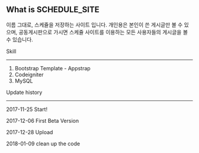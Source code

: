 ## What is SCHEDULE_SITE
이름 그대로, 스케쥴을 저장하는 사이트 입니다.
개인용은 본인이 쓴 게시글만 볼 수 있으며, 공동게시판으로 가시면 스케쥴 사이트를 이용하는 모든 사용자들의 게시글을 볼 수 있습니다.



Skill
***************
1. Bootstrap Template - Appstrap
2. Codeigniter
3. MySQL



Update history
***************
2017-11-25 Start!

2017-12-06 First Beta Version

2017-12-28 Upload

2018-01-09 clean up the code
